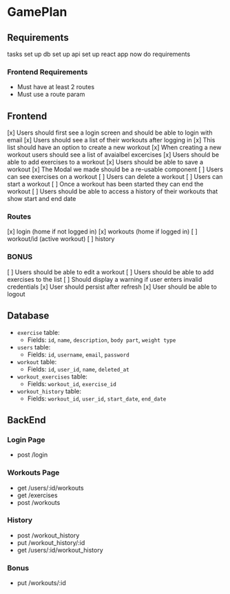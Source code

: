 # GamePlan

## Requirements

tasks
set up db
set up api
set up react app
now do requirements

### Frontend Requirements

- Must have at least 2 routes
- Must use a route param

## Frontend

[x] Users should first see a login screen and should be able to login with email
[x] Users should see a list of their workouts after logging in
[x] This list should have an option to create a new workout
[x] When creating a new workout users should see a list of avaialbel excercises
[x] Users should be able to add exercises to a workout
[x] Users should be able to save a workout
[x] The Modal we made should be a re-usable component
[ ] Users can see exercises on a workout
[ ] Users can delete a workout
[ ] Users can start a workout
[ ] Once a workout has been started they can end the workout
[ ] Users should be able to access a history of their workouts that show start and end date

### Routes

[x] login (home if not logged in)
[x] workouts (home if logged in)
[ ] workout/id (active workout)
[ ] history

### BONUS

[ ] Users should be able to edit a workout
[ ] Users should be able to add exercises to the list
[ ] Should display a warning if user enters invalid credentials
[x] User should persist after refresh
[x] User should be able to logout

## Database

- `exercise` table:
  - Fields: `id`, `name`, `description`, `body part`, `weight type`
- `users` table:
  - Fields: `id`, `username`, `email`, `password`
- `workout` table:
  - Fields: `id`, `user_id`, `name`, `deleted_at`
- `workout_exercises` table:
  - Fields: `workout_id`, `exercise_id`
- `workout_history` table:
  - Fields: `workout_id`, `user_id`, `start_date`, `end_date`

## BackEnd

### Login Page

- post /login

### Workouts Page

- get /users/:id/workouts
- get /exercises
- post /workouts

### History

- post /workout_history
- put /workout_history/:id
- get /users/:id/workout_history

### Bonus

- put /workouts/:id
